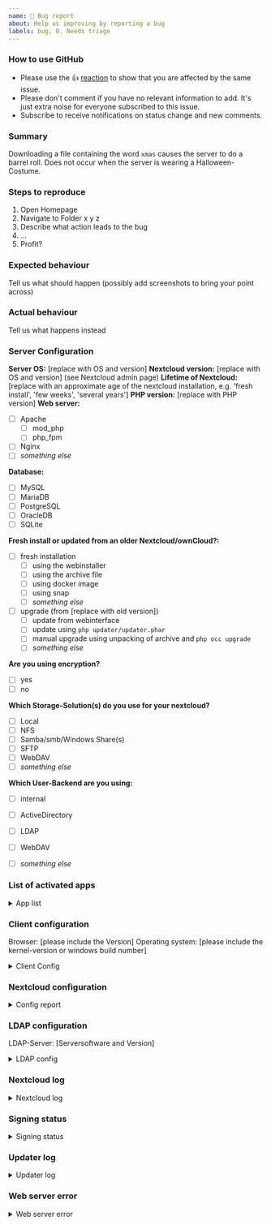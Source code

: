 ```yaml
---
name: 🐛 Bug report
about: Help us improving by reporting a bug
labels: bug, 0. Needs triage
---
```


<!--
Thanks for reporting issues back to Nextcloud!

Note: This is the **issue tracker of Nextcloud**, please do NOT use this to get answers to your questions or get help for fixing your installation. This is a place to report bugs to developers, after your server has been debugged. You can find help debugging your system on our home user forums: https://help.nextcloud.com or, if you use Nextcloud in a large organization, ask our engineers on https://portal.nextcloud.com. See also  https://nextcloud.com/support for support options.

Nextcloud is an open source project backed by Nextcloud GmbH. Most of our volunteers are home users and thus primarily care about issues that affect home users. Our paid engineers prioritize issues of our customers. If you are neither a home user nor a customer, consider paying somebody to fix your issue, do it yourself or become a customer.

Guidelines for submitting issues:

* Please search the existing issues first, it's likely that your issue was already reported or even fixed.
    - Go to https://github.com/nextcloud and type any word in the top search/command bar. You probably see something like "We couldn’t find any repositories matching ..." then click "Issues" in the left navigation.
    - You can also filter by appending e. g. "state:open" to the search string.
    - More info on search syntax within github: https://help.github.com/articles/searching-issues
    
* This repository https://github.com/nextcloud/server/issues is *only* for issues within the Nextcloud Server code. This also includes the apps: files, encryption, external storage, sharing, deleted files, versions, LDAP, and WebDAV Auth
  
* SECURITY: Report any potential security bug to us via our HackerOne page (https://hackerone.com/nextcloud) following our security policy (https://nextcloud.com/security/) instead of filing an issue in our bug tracker.  

* The issues in other components should be reported in their respective repositories: You will find them in our GitHub Organization (https://github.com/nextcloud/)
  
* You can also use the Issue Template app to prefill most of the required information: https://apps.nextcloud.com/apps/issuetemplate (it may be outdated with the current version of the template, but is still viable!)
-->

<!--- Please keep this note for other contributors -->

### How to use GitHub

* Please use the 👍 [reaction](https://blog.github.com/2016-03-10-add-reactions-to-pull-requests-issues-and-comments/) to show that you are affected by the same issue.
* Please don't comment if you have no relevant information to add. It's just extra noise for everyone subscribed to this issue.
* Subscribe to receive notifications on status change and new comments. 



### Summary
<!-- Brief summary of the issue consisting of 1-3 Sentences. Example:-->
Downloading a file containing the word `xmas` causes the server to do a barrel roll. Does not occur when the server is wearing a Halloween-Costume.



### Steps to reproduce
<!-- Github is smart enough to count by itsself -->
1. Open Homepage
1. Navigate to Folder x y z
1. Describe what action leads to the bug
1. ... 
1. Profit?



### Expected behaviour
Tell us what should happen (possibly add screenshots to bring your point across)



### Actual behaviour
Tell us what happens instead



### Server Configuration
<!-- If the issue only occurs to specific users/client configurations please fill out the "Client Configuration"-Section below. -->
**Server OS:** [replace with OS and version]
**Nextcloud version:** [replace with OS and version] (see Nextcloud admin page)
**Lifetime of Nextcloud:** [replace with an approximate age of the nextcloud installation, e.g. 'fresh install', 'few weeks', 'several years']
**PHP version:** [replace with PHP version]
**Web server:**
<!-- Please change the appropriate [ ] to [x] and (if applicable) add the version number behind it. -->
- [ ] Apache
  - [ ] mod_php
  - [ ] php_fpm
- [ ] Nginx
- [ ] _something else_ <!-- please specify -->

**Database:** <!-- Don't forget adding the version -->
- [ ] MySQL
- [ ] MariaDB
- [ ] PostgreSQL
- [ ] OracleDB
- [ ] SQLite

**Fresh install or updated from an older Nextcloud/ownCloud?:**
- [ ] fresh installation
  - [ ] using the webinstaller
  - [ ] using the archive file
  - [ ] using docker image
  - [ ] using snap
  - [ ] _something else_ <!-- please specify -->
- [ ] upgrade (from [replace with old version])
  - [ ] update from webinterface
  - [ ] update using `php updater/updater.phar`
  - [ ] manual upgrade using unpacking of archive and `php occ upgrade`
  - [ ] _something else_ <!-- please specify -->
  
**Are you using encryption?**
- [ ] yes
- [ ] no

**Which Storage-Solution(s) do you use for your nextcloud?**
<!-- This Section asks for the location `Data`-Folder AND any configured external Storage you are using -->
- [ ] Local <!-- e.g. the `Data`-Folder is on the same Device as the nextcloud server -->
- [ ] NFS
- [ ] Samba/smb/Windows Share(s) <!-- if you know which, please clarify if smb1, smb2 or smb3 -->
- [ ] SFTP
- [ ] WebDAV
- [ ] _something else_ <!-- please specify and add an additional bullet point for each solution -->

**Which User-Backend are you using:**
- [ ] internal 
- [ ] ActiveDirectory
- [ ] LDAP <!-- Please fill out the "LDAP-Configuration"-Section below! -->
- [ ] WebDAV
- [ ] _something else_ <!-- please specify -->



<!-- 
###############################################################
###############################################################
The following are templates for further details that can greatly help in narrowing down the issue!
So please fill out as much as you can of them! 

CAUTION! For some sections you might need to filter out sensitive information like IP-Adresses or Passwords!

If it seems to you, that a Section is not relevant to the issue at hand, please remove it. 
PLEASE fill out the "Nextcloud configuration"- and "Nextcloud Log"-Sections!
###############################################################
###############################################################
-->

### List of activated apps
<!-- 
Some apps can cause unforessen issues when used together. 
Knowing which apps installed are installed helps in finding the culprit.
-->
<details>
<summary>App list</summary>

```
If you have access to your command line run e.g.:
sudo -u www-data php occ app:list
from within your Nextcloud installation folder. 
If you don't please please remove this section.
```

</details>



### Client configuration
<!-- When an issue is limited to a specific Browser configuration it helps greatly to know what that configuration is! -->
Browser: [please include the Version]
Operating system: [please include the kernel-version or windows build number]
<details>
<summary>Client Config</summary>

```
if there are errors or warnings in the Browser Console (CTRL+SHIFT+J), please paste them here!
Make sure they don't contain sensitive information (like filenames/IP-Adresses/...)!

This section is for all kinds of client-side logs. Maybe the Browsers Network-Log might be relevant, then this would be the place to put it.
```

</details>



### Nextcloud configuration
<!-- This is a quite important section, as many issues arise from an oversight in the config! -->
<details>
<summary>Config report</summary>

```
If you have access to your command line run e.g.:
sudo -u www-data php occ config:list system
from within your Nextcloud installation folder

or 

Insert your [nextcloud]/config/config.php content here. 
Make sure to remove all sensitive content such as passwords. (e.g. database password, passwordsalt, secret, smtp password, …)
```

</details>



### LDAP configuration
<!-- Important for when you are using LDAP as a user-backend! -->
LDAP-Server: [Serversoftware and Version]
<details>
<summary>LDAP config</summary>

```
With access to your command line run e.g.:
sudo -u www-data php occ ldap:show-config
from within your Nextcloud installation folder

Without access to your command line download the data/owncloud.db to your local
computer or access your SQL server remotely and run the select query:
SELECT * FROM `oc_appconfig` WHERE `appid` = 'user_ldap';


Eventually replace sensitive data as the name/IP-address of your LDAP server or groups.
```

</details>



### Nextcloud log
<!-- As with most issues: Knowing what the program has to say about it REALLY helps in knowing why something doesn't work as expected! -->
<details>
<summary>Nextcloud log</summary>

```
Depending on your configuration you might have more than one 'nextcloud.log'
Either in "[nextcloud]/data/nextcloud.log"
or in "[yourDataPath]/nextcloud.log"
The important one is usually the one with the more recent modification time.

We do not need the entire log. Please go to the end of the logfile and look for the applicable line.
Then please add a few lines before and after that and remove any sensitive information (e.g. remoteAddr, user, parts of url, parts of message, if those contain sensitive information).
To find out which line is the important first look for the correct username in the '"user":'-Field 
then look for the appropriate '"message":'-Field.


EXAMPLE:
{"reqId":"PFfc77ZgiEQJ30W51INt","level":2,"time":"2020-08-01T01:00:00+00:00","remoteAddr":"REDACTED","user":"REDACTED","app":"fulltextsearch","method":"GET","url":"/index.php/settings/user","message":"Issue while loading Provider: ocsms/OCA\\OcSms\\Provider\\FullTextSearchProvider - OCP\\AppFramework\\QueryException Could not resolve OCA\\OcSms\\Provider\\FullTextSearchProvider! Class OCA\\OcSms\\Provider\\FullTextSearchProvider does not exist","userAgent":"Mozilla/5.0 (Windows NT 10.0; Win64; x64; rv:79.0) Gecko/20100101 Firefox/79.0","version":"19.0.1.1"}
{"reqId":"naeop61NUmHvPzglsn8r","level":2,"time":"2020-08-01T01:00:01+00:00","remoteAddr":"REDACTED","user":"REDACTED","app":"fulltextsearch","method":"GET","url":"/index.php/settings/admin/overview","message":"Issue while loading Provider: ocsms/OCA\\OcSms\\Provider\\FullTextSearchProvider - OCP\\AppFramework\\QueryException Could not resolve OCA\\OcSms\\Provider\\FullTextSearchProvider! Class OCA\\OcSms\\Provider\\FullTextSearchProvider does not exist","userAgent":"Mozilla/5.0 (Windows NT 10.0; Win64; x64; rv:79.0) Gecko/20100101 Firefox/79.0","version":"19.0.1.1"}
{"reqId":"DYuAX24xsi7XFUceyoW5","level":2,"time":"2020-08-01T01:00:02+00:00","remoteAddr":"REDACTED","user":"REDACTED","app":"fulltextsearch","method":"GET","url":"/index.php/settings/admin/overview","message":"Issue while loading Provider: ocsms/OCA\\OcSms\\Provider\\FullTextSearchProvider - OCP\\AppFramework\\QueryException Could not resolve OCA\\OcSms\\Provider\\FullTextSearchProvider! Class OCA\\OcSms\\Provider\\FullTextSearchProvider does not exist","userAgent":"Mozilla/5.0 (Windows NT 10.0; Win64; x64; rv:79.0) Gecko/20100101 Firefox/79.0","version":"19.0.1.1"}
```

</details>



### Signing status
<!-- This section helps identify, why some features/apps might be flunky. -->
<details>
<summary>Signing status</summary>

```
If you can login to your nextcloud, please replace this text with the content of 
the url http://your.domain/[pathToNextCloud]/index.php/settings/integrity/failed 
(e.g. http://nextcloud.your.domain/index.php/settings/integrity/failed)
here.
```

</details>



### Updater log
<!-- If you encounter the given issue after an update, the log of the update is also quite helpful -->
<details>
<summary>Updater log</summary>

```
As with the nextcloud.log there are multiple locations where the updater.log might be!
Either in "[nextcloud]/data/updater.log"
or in "[datadirectory]/updater.log"

In the case of the updater the full logfile would be helpful, as it can be quite hard to identify the issue in it.
Make sure to remove sensitive paths in it. e.g. lines containing
- "configFileName [absolute path to config.php]"
- "storage location: [absolute path to archive download location in data-folder]"
- A few lines after "checkForExpectedFilesAndFolders()" might be a list of unexpected/modified files in the nextcloud-folder
  Example for this last point looks like this: 
    #0 /var/www/nextcloud/updater/index.php(1330): Updater->checkForExpectedFilesAndFolders()
    #1 {main}
    File:/var/www/nextcloud/updater/index.php
    Line:395
    Data:
    Array
    (
      [0] => a_random_file_that_does_not_belong_here.log
      [1] => another_random_file.log
    )

```

</details>



### Web server error
<!-- If, for example, you get "Internal Server Errors" this greatly helps narrowing why. -->
<details>
<summary>Web server error</summary>

```
Insert the specific Error(s) here. 
Make sure to remove sensitive Data like IP-Adresses.
```

</details>
